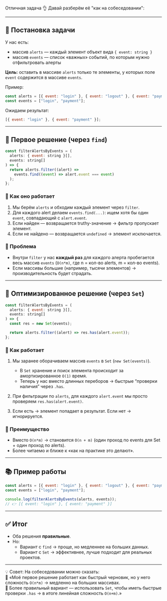 Отличная задача 👌 Давай разберём её "как на собеседовании":

---

## 📌 Постановка задачи

У нас есть:

- массив `alerts` — каждый элемент объект вида `{ event: string }`
- массив `events` — список «важных» событий, по которым нужно отфильтровать алерты

**Цель:** оставить в массиве `alerts` только те элементы, у которых поле `event` содержится в массиве `events`.

Пример:

```js
const alerts = [{ event: "login" }, { event: "logout" }, { event: "payment" }];
const events = ["login", "payment"];
```

Ожидаем результат:

```js
[{ event: "login" }, { event: "payment" }];
```

---

## 📌 Первое решение (через `find`)

```js
const filterAlertsByEvents = (
  alerts: { event: string }[],
  events: string[]
) => {
  return alerts.filter((alert) =>
    events.find((event) => alert.event === event)
  );
};
```

### 🔹 Как оно работает

1. Мы берём `alerts` и обходим каждый элемент через `filter`.
2. Для каждого alert делаем `events.find(...)`: ищем хотя бы один `event`, совпадающий с `alert.event`.
3. Если найден — возвращается truthy-значение → фильтр пропускает элемент.
4. Если не найдено — возвращается `undefined` → элемент исключается.

### 🔹 Проблема

- Внутри `filter` у нас **каждый раз** для каждого алерта пробегается весь массив `events` (`O(n*m)`, где n = кол-во alerts, m = кол-во events).
- Если массивы большие (например, тысячи элементов) → производительность будет страдать.

---

## 📌 Оптимизированное решение (через `Set`)

```js
const filterAlertsByEvents = (
  alerts: { event: string }[],
  events: string[]
) => {
  const res = new Set(events);

  return alerts.filter((alert) => res.has(alert.event));
};
```

### 🔹 Как работает

1. Мы заранее оборачиваем массив `events` в `Set` (`new Set(events)`).

   - В `Set` хранение и поиск элемента происходит за амортизированное `O(1)` время.
   - Теперь у нас вместо длинных переборов → быстрые “проверки наличия” через `.has`.

2. При фильтрации по `alerts`, для каждого `alert.event` мы просто проверяем `res.has(alert.event)`.

3. Если есть → элемент попадает в результат. Если нет → игнорируется.

### 🔹 Преимущество

- Вместо `O(n*m)` → становится `O(n + m)` (один проход по events для Set + один проход по alerts).
- Более читаемо и ближе к «как на практике это делают».

---

## 📚 Пример работы

```js
const alerts = [{ event: "login" }, { event: "logout" }, { event: "payment" }];
const events = ["login", "payment"];

console.log(filterAlertsByEvents(alerts, events));
// 👉 [{ event: "login" }, { event: "payment" }]
```

---

## ✅ Итог

- Оба решения **правильные**.
- Но:
  - Вариант с `find` → проще, но медленнее на больших данных.
  - Вариант с `Set` → эффективнее, лучше подходит для реальных проектов.

---

💡 Совет: На собеседовании можно сказать:  
🔸 «Моё первое решение работает как быстрый черновик, но у него сложность `O(n*m)` → медленно на больших массивах.  
🔸 Более правильный вариант — использовать `Set`, чтобы иметь быстрые проверки `.has` → в итоге линейная сложность `O(n+m)`.»
